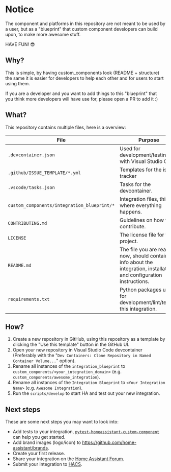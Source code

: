 # Notice

The component and platforms in this repository are not meant to be used by a
user, but as a "blueprint" that custom component developers can build
upon, to make more awesome stuff.

HAVE FUN! 😎

## Why?

This is simple, by having custom_components look (README + structure) the same
it is easier for developers to help each other and for users to start using them.

If you are a developer and you want to add things to this "blueprint" that you think more
developers will have use for, please open a PR to add it :)

## What?

This repository contains multiple files, here is a overview:

| File                                        | Purpose                                                                                                               |  Documentation                                                                                                                 |
| ------------------------------------------- | --------------------------------------------------------------------------------------------------------------------- | ------------------------------------------------------------------------------------------------------------------------------ |
| `.devcontainer.json`                        | Used for development/testing with Visual Studio Code.                                                                 | [Documentation](https://code.visualstudio.com/docs/remote/containers)                                                          |
| `.github/ISSUE_TEMPLATE/*.yml`              | Templates for the issue tracker                                                                                       | [Documentation](https://help.github.com/en/github/building-a-strong-community/configuring-issue-templates-for-your-repository) |
| `.vscode/tasks.json`                        | Tasks for the devcontainer.                                                                                           | [Documentation](https://code.visualstudio.com/docs/editor/tasks)                                                               |
| `custom_components/integration_blueprint/*` | Integration files, this is where everything happens.                                                                  | [Documentation](https://developers.home-assistant.io/docs/creating_component_index)                                            |
| `CONTRIBUTING.md`                           | Guidelines on how to contribute.                                                                                      | [Documentation](https://help.github.com/en/github/building-a-strong-community/setting-guidelines-for-repository-contributors)  |
| `LICENSE`                                   | The license file for the project.                                                                                     | [Documentation](https://help.github.com/en/github/creating-cloning-and-archiving-repositories/licensing-a-repository)          |
| `README.md`                                 | The file you are reading now, should contain info about the integration, installation and configuration instructions. | [Documentation](https://help.github.com/en/github/writing-on-github/basic-writing-and-formatting-syntax)                       |
| `requirements.txt`                          | Python packages used for development/lint/testing this integration.                                                   | [Documentation](https://pip.pypa.io/en/stable/user_guide/#requirements-files)                                                  |

## How?

1. Create a new repository in GitHub, using this repository as a template by clicking the "Use this template" button in the GitHub UI.
1. Open your new repository in Visual Studio Code devcontainer (Preferably with the "`Dev Containers: Clone Repository in Named Container Volume...`" option).
1. Rename all instances of the `integration_blueprint` to `custom_components/<your_integration_domain>` (e.g. `custom_components/awesome_integration`).
1. Rename all instances of the `Integration Blueprint` to `<Your Integration Name>` (e.g. `Awesome Integration`).
1. Run the `scripts/develop` to start HA and test out your new integration.

## Next steps

These are some next steps you may want to look into:

- Add tests to your integration, [`pytest-homeassistant-custom-component`](https://github.com/MatthewFlamm/pytest-homeassistant-custom-component) can help you get started.
- Add brand images (logo/icon) to https://github.com/home-assistant/brands.
- Create your first release.
- Share your integration on the [Home Assistant Forum](https://community.home-assistant.io/).
- Submit your integration to [HACS](https://hacs.xyz/docs/publish/start).
